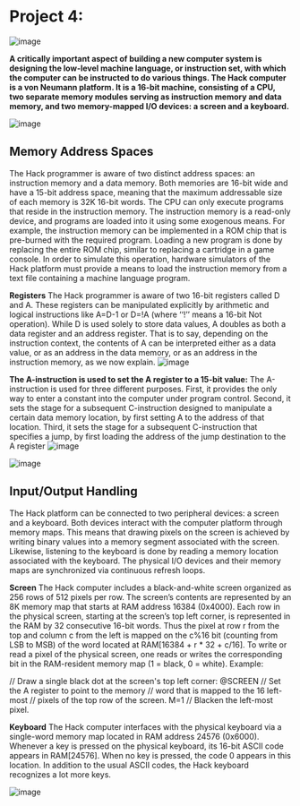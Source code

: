 # Project 4:
![image](https://user-images.githubusercontent.com/33065305/77532669-f8202b00-6e9d-11ea-9ba6-ea1b6e1d0fba.png)

**A critically important aspect of building a new computer system is designing the low-level machine language, or instruction set, with which the computer can be instructed to do various things.
The Hack computer is a von Neumann platform. It is a 16-bit machine, consisting of a CPU, two separate memory modules serving as instruction memory and data memory, and two memory-mapped I/O devices: a screen and a keyboard.**

![image](https://user-images.githubusercontent.com/33065305/77532608-dd4db680-6e9d-11ea-9f2e-b572201de67e.png)

## Memory Address Spaces
The Hack programmer is aware of two distinct address
spaces: an instruction memory and a data memory. Both memories are 16-bit wide and have a 15-bit address space, meaning that the maximum addressable size of each memory is 32K 16-bit words. The CPU can only execute programs that reside in the instruction memory. The instruction memory is a read-only device, and programs are loaded into it using some exogenous means. For example, the instruction memory can be implemented in a ROM chip that is pre-burned with the required program. Loading a new program is done by replacing the entire ROM chip, similar to replacing a cartridge in a game console. In order to simulate this operation, hardware simulators of the Hack platform must provide a means to load the instruction memory from a text file containing a machine language program.

**Registers**  The Hack programmer is aware of two 16-bit registers called D and A. These registers can be manipulated explicitly by arithmetic and logical instructions like A=D-1 or D=!A (where ‘‘!’’ means a 16-bit Not operation). While D is used solely to store data values, A doubles as both a data register and an address register. That is to say, depending on the instruction context, the contents of A can be interpreted either as a data value, or as an address in the data memory, or as an address in the instruction memory, as we now explain.
![image](https://user-images.githubusercontent.com/33065305/77532498-a1b2ec80-6e9d-11ea-90e1-c8e8c424005e.png)

**The A-instruction is used to set the A register to a 15-bit value:**
The A-instruction is used for three different purposes. First, it provides the only way to enter a constant into the computer under program control. Second, it sets the stage for a subsequent C-instruction designed to manipulate a certain data memory location, by first setting A to the address of that location. Third, it sets the stage for a subsequent C-instruction that specifies a jump, by first loading the address of the jump destination to the A register
![image](https://user-images.githubusercontent.com/33065305/77532726-23a31580-6e9e-11ea-882e-3c0c87c32390.png)

![image](https://user-images.githubusercontent.com/33065305/77532802-49301f00-6e9e-11ea-814b-e0551d7b06d1.png)

## Input/Output Handling
The Hack platform can be connected to two peripheral devices: a screen and a keyboard. Both devices interact with the computer platform through memory maps. This means that drawing pixels on the screen is achieved by writing binary values into a memory segment associated with the screen. Likewise, listening to the keyboard is done by reading a memory location associated with the keyboard. The physical I/O devices and their memory maps are synchronized via continuous refresh loops.

**Screen** The Hack computer includes a black-and-white screen organized as 256 rows of 512 pixels per row. The screen’s contents are represented by an 8K memory map that starts at RAM address 16384 (0x4000). Each row in the physical screen, starting at the screen’s top left corner, is represented in the RAM by 32 consecutive 16-bit words. Thus the pixel at row r from the top and column c from the left is mapped on the c%16 bit (counting from LSB to MSB) of the word located at RAM[16384 + r * 32 + c/16]. To write or read a pixel of the physical screen, one reads or writes the corresponding bit in the RAM-resident memory map (1 = black, 0 = white). Example:

// Draw a single black dot at the screen's top left corner:
@SCREEN // Set the A register to point to the memory
// word that is mapped to the 16 left-most
// pixels of the top row of the screen.
M=1 // Blacken the left-most pixel.

**Keyboard** The Hack computer interfaces with the physical keyboard via a single-word memory map located in RAM address 24576 (0x6000). Whenever a key is pressed on the physical keyboard, its 16-bit ASCII code appears in RAM[24576]. When no key is pressed, the code 0 appears in this location. In addition to the usual ASCII codes, the Hack keyboard recognizes a lot more keys.

![image](https://user-images.githubusercontent.com/33065305/77532153-face5080-6e9c-11ea-8905-0ef7e722ab71.png)

